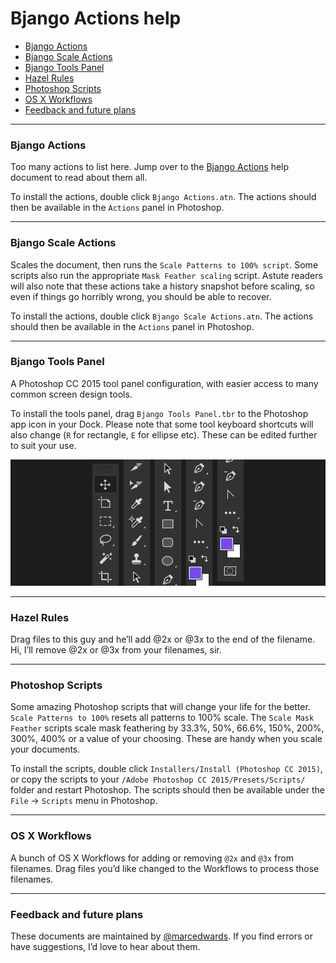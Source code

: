 # Bjango Actions help

- [Bjango Actions](https://github.com/bjango/Bjango-Actions/blob/master/Help/Actions.md)
- [Bjango Scale Actions](https://github.com/bjango/Bjango-Actions/blob/master/Help/Help.md#bjango-scale-actions)
- [Bjango Tools Panel](https://github.com/bjango/Bjango-Actions/blob/master/Help/Help.md#bjango-tools-panel)
- [Hazel Rules](https://github.com/bjango/Bjango-Actions/blob/master/Help/Help.md#hazel-rules)
- [Photoshop Scripts](https://github.com/bjango/Bjango-Actions/blob/master/Help/Help.md#photoshop-scripts)
- [OS X Workflows](https://github.com/bjango/Bjango-Actions/blob/master/Help/Help.md#os-x-workflows)
- [Feedback and future plans](https://github.com/bjango/Bjango-Actions/blob/master/Help/Help.md#feedback-and-future-plans)

-----

### Bjango Actions

Too many actions to list here. Jump over to the [Bjango Actions](https://github.com/bjango/Bjango-Actions/blob/Help/Actions.md) help document to read about them all.

To install the actions, double click `Bjango Actions.atn`. The actions should then be available in the `Actions` panel in Photoshop.

-----

### Bjango Scale Actions

Scales the document, then runs the `Scale Patterns to 100% script`. Some scripts also run the appropriate `Mask Feather scaling` script. Astute readers will also note that these actions take a history snapshot before scaling, so even if things go horribly wrong, you should be able to recover.

To install the actions, double click `Bjango Scale Actions.atn`. The actions should then be available in the `Actions` panel in Photoshop.

-----

### Bjango Tools Panel

A Photoshop CC 2015 tool panel configuration, with easier access to many common screen design tools.

To install the tools panel, drag `Bjango Tools Panel.tbr` to the Photoshop app icon in your Dock. Please note that some tool keyboard shortcuts will also change (`R` for rectangle, `E` for ellipse etc). These can be edited further to suit your use.

![Bjango Tools Panel](images/tools-panel.png)

-----

### Hazel Rules

Drag files to this guy and he’ll add @2x or @3x to the end of the filename.
Hi, I’ll remove @2x or @3x from your filenames, sir.

-----

### Photoshop Scripts

Some amazing Photoshop scripts that will change your life for the better. `Scale Patterns to 100%` resets all patterns to 100% scale. The `Scale Mask Feather` scripts scale mask feathering by 33.3%, 50%, 66.6%, 150%, 200%, 300%, 400% or a value of your choosing. These are handy when you scale your documents.

To install the scripts, double click `Installers/Install (Photoshop CC 2015)`, or copy the scripts to your `/Adobe Photoshop CC 2015/Presets/Scripts/` folder and restart Photoshop. The scripts should then be available under the `File` → `Scripts` menu in Photoshop.

-----

### OS X Workflows

A bunch of OS X Workflows for adding or removing `@2x` and `@3x` from filenames. Drag files you’d like changed to the Workflows to process those filenames.

-----

### Feedback and future plans

These documents are maintained by [@marcedwards](https://twitter.com/marcedwards). If you find errors or have suggestions, I’d love to hear about them.